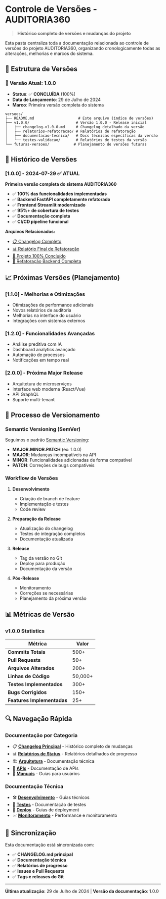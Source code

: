 # Controle de Versões - AUDITORIA360

> **Histórico completo de versões e mudanças do projeto**

Esta pasta centraliza toda a documentação relacionada ao controle de versões do projeto AUDITORIA360, organizando cronologicamente todas as alterações, melhorias e marcos do sistema.

## 📁 Estrutura de Versões

### 🎯 **Versão Atual: 1.0.0**

- **Status**: ✅ **CONCLUÍDA** (100%)
- **Data de Lançamento**: 29 de Julho de 2024
- **Marco**: Primeira versão completa do sistema

```
versoes/
├── README.md                    # Este arquivo (índice de versões)
├── v1.0.0/                     # Versão 1.0.0 - Release inicial
│   ├── changelog-v1.0.0.md     # Changelog detalhado da versão
│   ├── relatorios-refatoracao/ # Relatórios de refatoração
│   ├── documentacao-tecnica/   # Docs técnicas específicas da versão
│   └── testes-validacao/       # Relatórios de testes da versão
└── futuras-versoes/           # Planejamento de versões futuras
```

## 🚀 **Histórico de Versões**

### [1.0.0] - 2024-07-29 ✅ **ATUAL**

**Primeira versão completa do sistema AUDITORIA360**

- ✅ **100% das funcionalidades implementadas**
- ✅ **Backend FastAPI completamente refatorado**
- ✅ **Frontend Streamlit modernizado**
- ✅ **95%+ de cobertura de testes**
- ✅ **Documentação completa**
- ✅ **CI/CD pipeline funcional**

**Arquivos Relacionados:**

- [📋 Changelog Completo](../../../CHANGELOG.md)
- [📊 Relatório Final de Refatoração](../../content/RELATORIO_FINAL_REFATORACAO.md)
- [🎉 Projeto 100% Concluído](../../content/PROJETO_100_CONCLUIDO.md)
- [🔧 Refatoração Backend Completa](../../content/REFATORACAO_BACKEND_COMPLETA.md)

## 📈 **Próximas Versões (Planejamento)**

### [1.1.0] - Melhorias e Otimizações

- Otimizações de performance adicionais
- Novos relatórios de auditoria
- Melhorias na interface do usuário
- Integrações com sistemas externos

### [1.2.0] - Funcionalidades Avançadas

- Análise preditiva com IA
- Dashboard analytics avançado
- Automação de processos
- Notificações em tempo real

### [2.0.0] - Próxima Major Release

- Arquitetura de microserviços
- Interface web moderna (React/Vue)
- API GraphQL
- Suporte multi-tenant

## 🔄 **Processo de Versionamento**

### **Semantic Versioning (SemVer)**

Seguimos o padrão [Semantic Versioning](https://semver.org/):

- **MAJOR.MINOR.PATCH** (ex: 1.0.0)
- **MAJOR**: Mudanças incompatíveis na API
- **MINOR**: Funcionalidades adicionadas de forma compatível
- **PATCH**: Correções de bugs compatíveis

### **Workflow de Versões**

1. **Desenvolvimento**
   - Criação de branch de feature
   - Implementação e testes
   - Code review

2. **Preparação da Release**
   - Atualização do changelog
   - Testes de integração completos
   - Documentação atualizada

3. **Release**
   - Tag da versão no Git
   - Deploy para produção
   - Documentação da versão

4. **Pós-Release**
   - Monitoramento
   - Correções se necessárias
   - Planejamento da próxima versão

## 📊 **Métricas de Versão**

### **v1.0.0 Statistics**

| Métrica                    | Valor   |
| -------------------------- | ------- |
| **Commits Totais**         | 500+    |
| **Pull Requests**          | 50+     |
| **Arquivos Alterados**     | 200+    |
| **Linhas de Código**       | 50,000+ |
| **Testes Implementados**   | 300+    |
| **Bugs Corrigidos**        | 150+    |
| **Features Implementadas** | 25+     |

## 🔍 **Navegação Rápida**

### **Documentação por Categoria**

- 📋 **[Changelog Principal](../../../CHANGELOG.md)** - Histórico completo de mudanças
- 📊 **[Relatórios de Status](../relatorios/)** - Relatórios detalhados de progresso
- 🏗️ **[Arquitetura](../arquitetura/)** - Documentação técnica
- 🔗 **[APIs](../apis/)** - Documentação de APIs
- 👥 **[Manuais](../manuais/)** - Guias para usuários

### **Documentação Técnica**

- 🛠️ **[Desenvolvimento](../../content/tecnico/desenvolvimento/)** - Guias técnicos
- 🧪 **[Testes](../../content/qualidade/)** - Documentação de testes
- 🚀 **[Deploy](../../content/tecnico/deploy/)** - Guias de deployment
- 📈 **[Monitoramento](../../content/tecnico/desenvolvimento/performance-optimization-guide.md)** - Performance e monitoramento

## 🔗 **Sincronização**

Esta documentação está sincronizada com:

- ✅ **CHANGELOG.md principal**
- ✅ **Documentação técnica**
- ✅ **Relatórios de progresso**
- ✅ **Issues e Pull Requests**
- ✅ **Tags e releases do Git**

---

**Última atualização**: 29 de Julho de 2024 | **Versão da documentação**: 1.0.0
